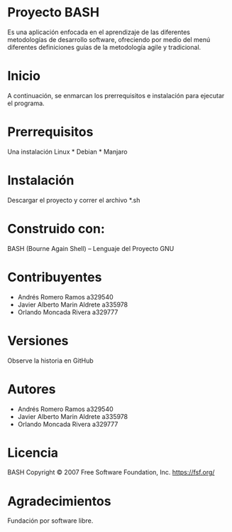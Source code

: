 
# Proyecto BASH

Es una aplicación enfocada en el aprendizaje de las diferentes metodologías de desarrollo software, ofreciendo por medio del menú diferentes definiciones guías de la metodología agile y tradicional. 

# Inicio
A continuación, se enmarcan los prerrequisitos e instalación para ejecutar el programa.

# Prerrequisitos
Una instalación Linux
	* Debian
	* Manjaro

# Instalación
Descargar el proyecto y correr el archivo *.sh


# Construido con:
BASH (Bourne Again Shell) – Lenguaje del Proyecto GNU

# Contribuyentes 
* Andrés Romero Ramos a329540
* Javier Alberto Marin Aldrete a335978
* Orlando Moncada Rivera a329777

# Versiones
Observe la historia en GitHub

# Autores
* Andrés Romero Ramos a329540
* Javier Alberto Marin Aldrete a335978
* Orlando Moncada Rivera a329777

# Licencia
BASH Copyright © 2007 Free Software Foundation, Inc. https://fsf.org/

# Agradecimientos
Fundación por software libre.

